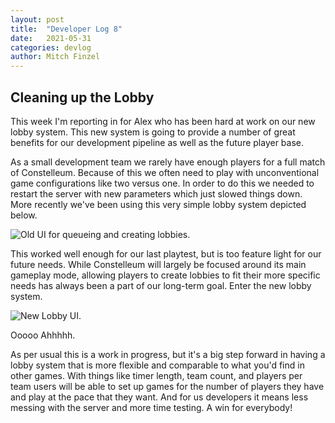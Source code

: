 ```yaml
---
layout: post
title:  "Developer Log 8"
date:   2021-05-31
categories: devlog
author: Mitch Finzel
---
```


## Cleaning up the Lobby

This week I'm reporting in for Alex
who has been hard at work on our new lobby system.
This new system is going to provide a number of great benefits
for our development pipeline as well as the future player base.

As a small development team we rarely have<!--end_excerpt--> enough players
for a full match of Constelleum.
Because of this we often need to play with unconventional game configurations
like two versus one.
In order to do this we needed to restart the server
with new parameters which just slowed things down.
More recently we've been using this very simple lobby system depicted below.

![Old UI for queueing and creating lobbies.]({{site.baseurl}}/assets/images/2021-05-24-developer-log-8/Screenshot_32.png)

This worked well enough for our last playtest, but is too feature light for our future needs. While Constelleum will largely be focused around its main gameplay mode, allowing players to create lobbies to fit their more specific needs has always been a part of our long-term goal. Enter the new lobby system.

![New Lobby UI.]({{site.baseurl}}/assets/images/2021-05-24-developer-log-8/unknown.png)

Ooooo Ahhhhh.

As per usual this is a work in progress, but it's a big step forward in having a lobby system that is more flexible and comparable to what you'd find in other games. With things like timer length, team count, and players per team users will be able to set up games for the number of players they have and play at the pace that they want. And for us developers it means less messing with the server and more time testing. A win for everybody!
